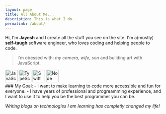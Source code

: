 ```yaml
---
layout: page
title: All About Me...
description: This is what I do.
permalink: /about/
---
```


Hi, I'm **Jayesh** and I create all the stuff you see on the site.
I'm a(mostly) **self-taugh** software engineer, who loves coding and helping people to code. 
> I'm obessed with: *my camera, wife, son* and building art with JavaScript.

<div class="center">
<img src="../img/js.svg" alt="JavaScript" width="40" height="40"/>
<img src="../img/ts.svg" alt="TypeScript" width="40" height="40"/>
<img src="../img/swift.svg" alt="Swift" width="40" height="40"/>
<img src="../img/node.svg" alt="Node" width="40" height="40"/>
</div>
### My Goal: 
- I want to make learning to code more accessible and fun for everyone. 
- I have years of professional and progreamming experience, and I want to use it to help you be the best programmer you can be.

*Writing blogs on technologies I am learning has completly changed my life!*